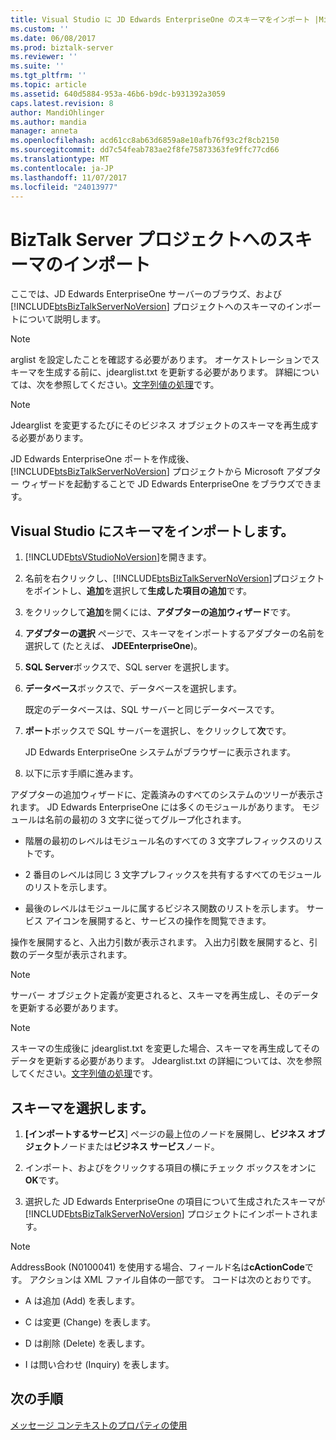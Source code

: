 ```yaml
---
title: Visual Studio に JD Edwards EnterpriseOne のスキーマをインポート |Microsoft ドキュメント
ms.custom: ''
ms.date: 06/08/2017
ms.prod: biztalk-server
ms.reviewer: ''
ms.suite: ''
ms.tgt_pltfrm: ''
ms.topic: article
ms.assetid: 640d5884-953a-46b6-b9dc-b931392a3059
caps.latest.revision: 8
author: MandiOhlinger
ms.author: mandia
manager: anneta
ms.openlocfilehash: acd61cc8ab63d6859a8e10afb76f93c2f8cb2150
ms.sourcegitcommit: dd7c54feab783ae2f8fe75873363fe9ffc77cd66
ms.translationtype: MT
ms.contentlocale: ja-JP
ms.lasthandoff: 11/07/2017
ms.locfileid: "24013977"
---
```

# <a name="importing-schemas-into-biztalk-server-projects"></a>BizTalk Server プロジェクトへのスキーマのインポート
ここでは、JD Edwards EnterpriseOne サーバーのブラウズ、および [!INCLUDE[btsBizTalkServerNoVersion](../includes/btsbiztalkservernoversion-md.md)] プロジェクトへのスキーマのインポートについて説明します。  
  
> [!NOTE]
>  arglist を設定したことを確認する必要があります。 オーケストレーションでスキーマを生成する前に、jdearglist.txt を更新する必要があります。 詳細については、次を参照してください。[文字列値の処理](../core/handling-string-values2.md)です。  
  
> [!NOTE]
>  Jdearglist を変更するたびにそのビジネス オブジェクトのスキーマを再生成する必要があります。  
  
 JD Edwards EnterpriseOne ポートを作成後、[!INCLUDE[btsBizTalkServerNoVersion](../includes/btsbiztalkservernoversion-md.md)] プロジェクトから Microsoft アダプター ウィザードを起動することで JD Edwards EnterpriseOne をブラウズできます。  
  
## <a name="import-schemas-into-visual-studio"></a>Visual Studio にスキーマをインポートします。
  
1.  [!INCLUDE[btsVStudioNoVersion](../includes/btsvstudionoversion-md.md)]を開きます。  
  
2.  名前を右クリックし、[!INCLUDE[btsBizTalkServerNoVersion](../includes/btsbiztalkservernoversion-md.md)]プロジェクトをポイントし、**追加**を選択して**生成した項目の追加**です。  
  
3.  をクリックして**追加**を開くには、**アダプターの追加ウィザード**です。  
  
4.  **アダプターの選択** ページで、スキーマをインポートするアダプターの名前を選択して (たとえば、 **JDEEnterpriseOne**)。  
  
5.  **SQL Server**ボックスで、SQL server を選択します。  
  
6.  **データベース**ボックスで、データベースを選択します。  
  
     既定のデータベースは、SQL サーバーと同じデータベースです。  
  
7.  **ポート**ボックスで SQL サーバーを選択し、をクリックして**次**です。  
  
     JD Edwards EnterpriseOne システムがブラウザーに表示されます。  
  
8.  以下に示す手順に進みます。  
  
 アダプターの追加ウィザードに、定義済みのすべてのシステムのツリーが表示されます。 JD Edwards EnterpriseOne には多くのモジュールがあります。 モジュールは名前の最初の 3 文字に従ってグループ化されます。  
  
-   階層の最初のレベルはモジュール名のすべての 3 文字プレフィックスのリストです。  
  
-   2 番目のレベルは同じ 3 文字プレフィックスを共有するすべてのモジュールのリストを示します。  
  
-   最後のレベルはモジュールに属するビジネス関数のリストを示します。 サービス アイコンを展開すると、サービスの操作を閲覧できます。  
  
 操作を展開すると、入出力引数が表示されます。 入出力引数を展開すると、引数のデータ型が表示されます。  
  
> [!NOTE]
>  サーバー オブジェクト定義が変更されると、スキーマを再生成し、そのデータを更新する必要があります。  
  
> [!NOTE]
>  スキーマの生成後に jdearglist.txt を変更した場合、スキーマを再生成してそのデータを更新する必要があります。 Jdearglist.txt の詳細については、次を参照してください。[文字列値の処理](../core/handling-string-values2.md)です。  
  
## <a name="select-the-schemas"></a>スキーマを選択します。  
  
1.  **[インポートするサービス**] ページの最上位のノードを展開し、**ビジネス オブジェクト**ノードまたは**ビジネス サービス**ノード。  
  
2.  インポート、およびをクリックする項目の横にチェック ボックスをオンに**OK**です。  
  
3.  選択した JD Edwards EnterpriseOne の項目について生成されたスキーマが [!INCLUDE[btsBizTalkServerNoVersion](../includes/btsbiztalkservernoversion-md.md)] プロジェクトにインポートされます。  
  
> [!NOTE]
>  AddressBook (N0100041) を使用する場合、フィールド名は**cActionCode**です。 アクションは XML ファイル自体の一部です。 コードは次のとおりです。  
  
-   A は追加 (Add) を表します。  
  
-   C は変更 (Change) を表します。  
  
-   D は削除 (Delete) を表します。  
  
-   I は問い合わせ (Inquiry) を表します。  
  
## <a name="next-step"></a>次の手順
[メッセージ コンテキストのプロパティの使用](../core/using-message-context-properties1.md)